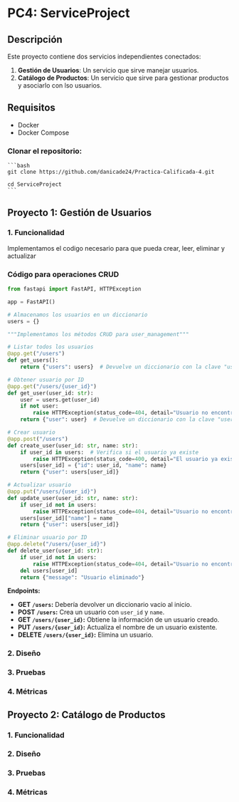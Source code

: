 # PC4: ServiceProject

## Descripción
Este proyecto contiene dos servicios independientes conectados:
1. **Gestión de Usuarios**: Un servicio que sirve manejar usuarios.
2. **Catálogo de Productos**: Un servicio que sirve para gestionar productos y asociarlo con lso usuarios.

## Requisitos
- Docker
- Docker Compose

### Clonar el repositorio:
    ```bash
    git clone https://github.com/danicade24/Practica-Calificada-4.git

    cd ServiceProject
    ``` 

## Proyecto 1: Gestión de Usuarios

### 1. Funcionalidad

Implementamos el codigo necesario para que pueda crear, leer, eliminar y actualizar 

### Código para operaciones CRUD
```python
from fastapi import FastAPI, HTTPException

app = FastAPI()

# Almacenamos los usuarios en un diccionario
users = {}

"""Implementamos los métodos CRUD para user_management"""

# Listar todos los usuarios
@app.get("/users")
def get_users():
    return {"users": users}  # Devuelve un diccionario con la clave "users"

# Obtener usuario por ID
@app.get("/users/{user_id}")
def get_user(user_id: str):
    user = users.get(user_id)
    if not user:
        raise HTTPException(status_code=404, detail="Usuario no encontrado")
    return {"user": user}  # Devuelve un diccionario con la clave "user"

# Crear usuario
@app.post("/users")
def create_user(user_id: str, name: str):
    if user_id in users:  # Verifica si el usuario ya existe
        raise HTTPException(status_code=400, detail="El usuario ya existe")
    users[user_id] = {"id": user_id, "name": name}
    return {"user": users[user_id]}

# Actualizar usuario
@app.put("/users/{user_id}")
def update_user(user_id: str, name: str):
    if user_id not in users:
        raise HTTPException(status_code=404, detail="Usuario no encontrado")
    users[user_id]["name"] = name
    return {"user": users[user_id]}

# Eliminar usuario por ID
@app.delete("/users/{user_id}")
def delete_user(user_id: str):
    if user_id not in users:
        raise HTTPException(status_code=404, detail="Usuario no encontrado")
    del users[user_id]
    return {"message": "Usuario eliminado"}
```

**Endpoints:**
   - **GET `/users`:** Debería devolver un diccionario vacio al inicio.
   - **POST `/users`:** Crea un usuario con `user_id` y `name`.
   - **GET `/users/{user_id}`:** Obtiene la información de un usuario creado.
   - **PUT `/users/{user_id}`:** Actualiza el nombre de un usuario existente.
   - **DELETE `/users/{user_id}`:** Elimina un usuario.



### 2. Diseño

### 3. Pruebas

### 4. Métricas




## Proyecto 2: Catálogo de Productos

### 1. Funcionalidad

### 2. Diseño

### 3. Pruebas

### 4. Métricas
